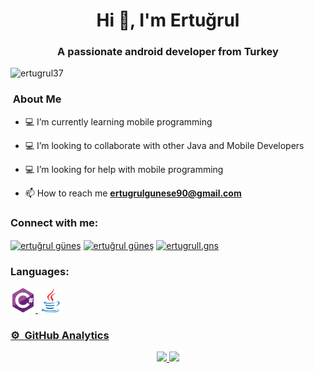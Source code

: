 <h1 align="center">Hi 👋, I'm Ertuğrul</h1>
<h3 align="center">A passionate android developer from Turkey</h3>

<p align="left"> <img src="https://komarev.com/ghpvc/?username=ertugrul37&label=Profile%20views&color=0e75b6&style=flat" alt="ertugrul37" /> </p>

###  &nbsp;About Me

-  💻 I’m currently learning mobile programming 
-  💻 I’m looking to collaborate with other Java and Mobile Developers 
-  💻 I’m looking for help with mobile programming 

- 📫 How to reach me **ertugrulgunese90@gmail.com** 

<h3 align="left">Connect with me:</h3>
<p align="left">
 <a href="https://stackoverflow.com/users/16216542/ertu%c4%9frul-g%c3%bcne%c5%9f" target="blank"><img align="center" src="https://raw.githubusercontent.com/rahuldkjain/github-profile-readme-generator/master/src/images/icons/Social/stack-overflow.svg" alt="ertuğrul güneş" height="30" width="40" /></a>
<a href="https://www.linkedin.com/in/ertu%C4%9Frul-g%C3%BCne%C5%9F-797253207/" target="blank"><img align="center" src="https://raw.githubusercontent.com/rahuldkjain/github-profile-readme-generator/master/src/images/icons/Social/linked-in-alt.svg" alt="ertuğrul güneş" height="30" width="40" /></a>
<a href="https://instagram.com/ertugrull.gns" target="blank"><img align="center" src="https://raw.githubusercontent.com/rahuldkjain/github-profile-readme-generator/master/src/images/icons/Social/instagram.svg" alt="ertugrull.gns" height="30" width="40" /></a>
 
<h3 align="left">Languages:</h3>
 <a href="https://www.w3schools.com/cs/" target="_blank"> <img src="https://raw.githubusercontent.com/devicons/devicon/master/icons/csharp/csharp-original.svg" alt="csharp" width="40" height="40"/> </a>  <a href="https://www.java.com" target="_blank"> <img src="https://raw.githubusercontent.com/devicons/devicon/master/icons/java/java-original.svg" alt="java" width="40" height="40"/>

 ### ⚙️ &nbsp;GitHub Analytics
<p align="center">
<a href="https://github.com/aleynaesr">
<img height="150em" src="https://github-readme-stats.vercel.app/api/top-langs?username=ertugrul37&show_icons=true&locale=en&layout=compact"/>
<img height="150em" src="https://github-readme-stats.vercel.app/api?username=ertugrul37&show_icons=true&locale=en"/>
</a>
</p>

